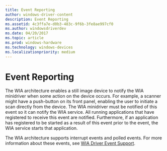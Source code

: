```yaml
---
title: Event Reporting
author: windows-driver-content
description: Event Reporting
ms.assetid: 4c3ffa7e-d0b3-483c-9f6b-3fe8ae997cf0
ms.author: windowsdriverdev
ms.date: 04/20/2017
ms.topic: article
ms.prod: windows-hardware
ms.technology: windows-devices
ms.localizationpriority: medium
---
```


# Event Reporting





The WIA architecture enables a still image device to notify the WIA minidriver when some action on the device occurs. For example, a scanner might have a push-button on its front panel, enabling the user to initiate a scan directly from the device. The WIA minidriver must be notified of this event so it can notify the WIA service. All running applications that have registered to receive this event are notified. Furthermore, if an application has registered to be started as a result of this event prior to the event, the WIA service starts that application.

The WIA architecture supports interrupt events and polled events. For more information about these events, see [WIA Driver Event Support](wia-driver-event-support.md).

 

 




